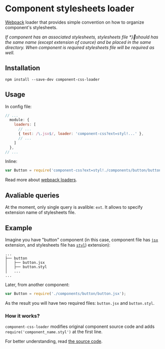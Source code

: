 # Component stylesheets loader

[Webpack](webpack.github.io) loader that provides simple convention on how to
organize component's stylesheets.

_If component has an associated stylesheets, stylesheets file *}should has the
same name (except extension of cource) and be placed in the same directory. When
component is required stylesheets file will be required as well._

## Installation

```
npm install --save-dev component-css-loader
```

## Usage

In config file:

``` javascript
// ...
  module: {
    loaders: [
      // ...
      { test: /\.jsx$/, loader: 'component-css?ext=styl!...' },
      // ...
    ]
  },
// ...
```

Inline:

``` javascript
var Button = require('component-css?ext=styl!./components/button/button.jsx');
```

Read more about [webpack loaders](http://webpack.github.io/docs/using-loaders.html).

## Avaliable queries

At the moment, only single query is avalible: `ext`. It allows to specify
extension name of stylesheets file.

## Example

Imagine you have "button" component (in this case, component file has
[`jsx`](http://facebook.github.io/react/docs/jsx-in-depth.html) extension, and
stylesheets file has [`styl`](http://learnboost.github.io/stylus/)) extension):

```
...
├── button
│   ├── button.jsx
│   ├── button.styl
│   ...
...
```

Later, from another component:

``` javascript
var Button = require('./components/button/button.jsx');
```

As the result you will have two required files: `button.jsx` and `button.styl`.

### How it works?

`component-css-loader` modifies original component source code and adds
`require('component_name.styl')` at the first line.

For better understanding, read [the source code](./component_css_loader.js).

